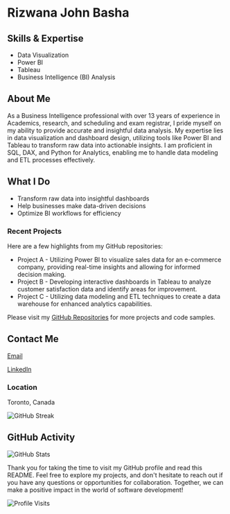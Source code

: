 
# Rizwana John Basha

<!--- [![GitHub Banner](https://github.com/rizwjb/rizwjb/raw/main/github-banner.png)](https://github.com/rizwjb) --->

## Skills & Expertise

- Data Visualization
- Power BI
- Tableau
- Business Intelligence (BI) Analysis

 <!---![Top Languages](https://github-readme-stats.vercel.app/api/top-langs/?username=rizwjb) --->

## About Me

As a Business Intelligence professional with over 13 years of experience in Academics, research, and scheduling and exam registrar, I pride myself on my ability to provide accurate and insightful data analysis. My expertise lies in data visualization and dashboard design, utilizing tools like Power BI and Tableau to transform raw data into actionable insights. I am proficient in SQL, DAX, and Python for Analytics, enabling me to handle data modeling and ETL processes effectively.

## What I Do

- Transform raw data into insightful dashboards
- Help businesses make data-driven decisions
- Optimize BI workflows for efficiency


### Recent Projects

Here are a few highlights from my GitHub repositories:

- Project A - Utilizing Power BI to visualize sales data for an e-commerce company, providing real-time insights and allowing for informed decision making.
- Project B - Developing interactive dashboards in Tableau to analyze customer satisfaction data and identify areas for improvement.
- Project C - Utilizing data modeling and ETL techniques to create a data warehouse for enhanced analytics capabilities.

Please visit my [GitHub Repositories](https://github.com/rizwjb?tab=repositories) for more projects and code samples.

## Contact Me

[Email](mailto:rizwjb@example.com)

[LinkedIn](https://www.linkedin.com/in/rizwjb/)

### Location

Toronto, Canada

![GitHub Streak](https://streak-stats.demolab.com/?user=rizwjb)

## GitHub Activity

![GitHub Stats](https://github-readme-stats.vercel.app/api?username=rizwjb)

Thank you for taking the time to visit my GitHub profile and read this README. Feel free to explore my projects, and don't hesitate to reach out if you have any questions or opportunities for collaboration. Together, we can make a positive impact in the world of software development!

![Profile Visits](https://komarev.com/ghpvc/?username=rizwjb&label=Profile%20Visits&color=green&style=plastic)

<!---
rizwjb/rizwjb is a ✨ special ✨ repository because its `README.md` (this file) appears on your GitHub profile.
You can click the Preview link to take a look at your changes.
--->
